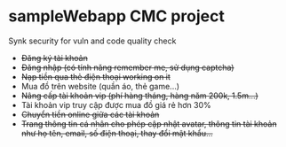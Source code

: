 # sampleWebapp CMC project 
Synk security for vuln and code quality check
- ~~Đăng ký tài khoản~~
- ~~Đăng nhập (có tính năng remember me, sử dụng captcha)~~
- ~~Nạp tiền qua thẻ điện thoại working on it~~
- Mua đồ trên website (quần áo, thẻ game...)
- ~~Nâng cấp tài khoản vip (phí hàng tháng, hàng năm 200k, 1.5m...)~~
- Tài khoản vip truy cập được mua đồ giá rẻ hơn 30%
- ~~Chuyển tiền online giữa các tài khoản~~
- ~~Trang thông tin cá nhân cho phép cập nhật avatar, thông tin tài khoản như họ tên, email, số điện thoại, thay đổi mật khẩu...~~ 
